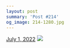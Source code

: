 ```yaml
---
layout: post
summary: 'Post #214'
og_image: 214-1280.jpg
---
```


<p>
  <time>
    <a href="/214">July 1, 2022</a>
  </time>
  <a href="/214">
    <img src="{{ site.assets_url }}/214-640.jpg" srcset="{{ site.assets_url }}/214-320.jpg 320w, {{ site.assets_url }}/214-640.jpg 640w, {{ site.assets_url }}/214-960.jpg 960w, {{ site.assets_url }}/214-1280.jpg 1280w" sizes="(min-width: 700px) 50vw, calc(100vw - 2rem)" />
  </a>
</p>
